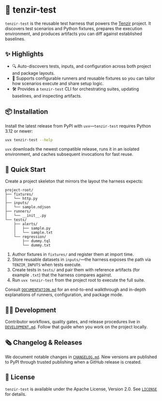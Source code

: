 # 🧪 tenzir-test

`tenzir-test` is the reusable test harness that powers the
[Tenzir](https://github.com/tenzir/tenzir) project. It discovers test scenarios
and Python fixtures, prepares the execution environment, and produces artifacts
you can diff against established baselines.

## ✨ Highlights

- 🔍 Auto-discovers tests, inputs, and configuration across both project and
  package layouts.
- 🧩 Supports configurable runners and reusable fixtures so you can tailor how
  scenarios execute and share setup logic.
- 🛠️ Provides a `tenzir-test` CLI for orchestrating suites, updating baselines,
  and inspecting artifacts.

## 📦 Installation

Install the latest release from PyPI with `uvx`—`tenzir-test` requires Python
3.12 or newer:

```sh
uvx tenzir-test --help
```

`uvx` downloads the newest compatible release, runs it in an isolated
environment, and caches subsequent invocations for fast reuse.

## 🚀 Quick Start

Create a project skeleton that mirrors the layout the harness expects:

```text
project-root/
├── fixtures/
│   └── http.py
├── inputs/
│   └── sample.ndjson
├── runners/
│   └── __init__.py
└── tests/
    ├── alerts/
    │   ├── sample.py
    │   └── sample.txt
    └── regression/
        ├── dummy.tql
        └── dummy.txt
```

1. Author fixtures in `fixtures/` and register them at import time.
2. Store reusable datasets in `inputs/`—the harness exposes the path via
   `TENZIR_INPUTS` when tests execute.
3. Create tests in `tests/` and pair them with reference artifacts (for example
   `.txt`) that the harness compares against.
4. Run `uvx tenzir-test` from the project root to execute the full suite.

Consult [`DOCUMENTATION.md`](DOCUMENTATION.md) for an end-to-end walkthrough and
in-depth explanations of runners, configuration, and package mode.

## 🧑‍💻 Development

Contributor workflows, quality gates, and release procedures live in
[`DEVELOPMENT.md`](DEVELOPMENT.md). Follow that guide when you work on the
project locally.

## 🗞️ Changelog & Releases

We document notable changes in [`CHANGELOG.md`](CHANGELOG.md). New versions are
published to PyPI through trusted publishing when a GitHub release is created.

## 📜 License

`tenzir-test` is available under the Apache License, Version 2.0. See
[`LICENSE`](LICENSE) for details.
